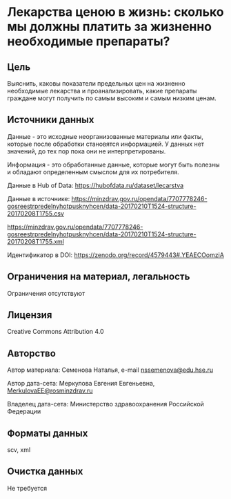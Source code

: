 # Лекарства ценою в жизнь: сколько мы должны платить за жизненно необходимые препараты?
## Цель 
Выяснить, каковы показатели предельных цен на жизненно необходимые лекарства и проанализировать, какие препараты граждане могут получить по самым высоким и самым низким ценам.
## Источники данных
Данные - это исходные неорганизованные материалы или факты, которые после обработки становятся информацией. У данных нет значений, до тех пор пока они не интерпретированы. 

Информация - это обработанные данные, которые могут быть полезны и обладают определенным смыслом для их потребителя. 

Данные в Hub of Data: 
https://hubofdata.ru/dataset/lecarstva

Данные в источнике:
https://minzdrav.gov.ru/opendata/7707778246-gosreestrpredelnyhotpusknyhcen/data-20170210T1524-structure-20170208T1755.csv

https://minzdrav.gov.ru/opendata/7707778246-gosreestrpredelnyhotpusknyhcen/data-20170210T1524-structure-20170208T1755.xml 

Идентификатор в DOI:
https://zenodo.org/record/4579443#.YEAECOomziA 

## Ограничения на материал, легальность
Ограничения отсутствуют 
## Лицензия
Creative Commons Attribution 4.0

## Авторство
Автор материала: Семенова Наталья, e-mail nssemenova@edu.hse.ru

Автор дата-сета: Меркулова Евгения Евгеньевна, MerkulovaEE@rosminzdrav.ru

Владелец дата-сета: Министерство здравоохранения Российской Федерации
## Форматы данных
scv, xml
## Очистка данных
Не требуется
